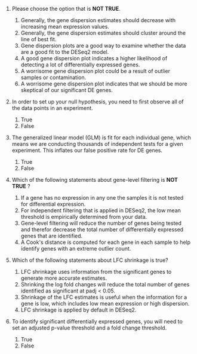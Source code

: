 1. Please choose the option that is **NOT TRUE**.

	1. Generally, the gene dispersion estimates should decrease with increasing mean expression values.
	1. Generally, the gene dispersion estimates should cluster around the line of best fit.
	1. Gene dispersion plots are a good way to examine whether the data are a good fit to the DESeq2 model.
	1. A good gene dispersion plot indicates a higher likelihood of detecting a lot of differentially expressed genes.
	1. A worrisome gene dispersion plot could be a result of outlier samples or contamination.
	1. A worrisome gene dispersion plot indicates that we should be more skeptical of our significant DE genes.

2. In order to set up your null hypothesis, you need to first observe all of the data points in an experiment.

	1. True
	1. False

3. The generalized linear model (GLM) is fit for each individual gene, which means we are conducting thousands of independent tests for a given experiment. This inflates our false positive rate for DE genes.

	1. True
	1. False

4. Which of the following statements about gene-level filtering is **NOT TRUE** ?

	1. If a gene has no expression in any one the samples it is not tested for differential expression.
	1. For independent filtering that is applied in DESeq2, the low mean threshold is empirically determined from your data.
	1. Gene-level filtering will reduce the number of genes being tested and therefor decrease the total number of differentially expressed genes that are identified.
	1. A Cook's distance is computed for each gene in each sample to help identify genes with an extreme outlier count.

5. Which of the following statements about LFC shrinkage is true?

	1. LFC shrinkage uses information from the significant genes to generate more accurate estimates.
	1. Shrinking the log fold changes will reduce the total number of genes identified as significant at padj < 0.05.
	1. Shrinkage of the LFC estimates is useful when the information for a gene is low, which includes low mean expression or high dispersion.
	1. LFC shrinkage is applied by default in DESeq2. 


6. To identify significant differentially expressed genes, you will need to set an adjusted p-value threshold and a fold change threshold. 

	1. True
	1. False

